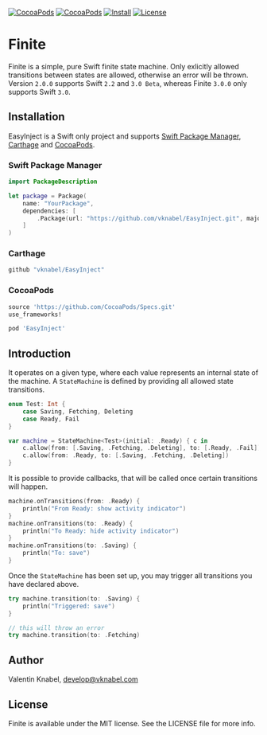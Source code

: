 [![CocoaPods](https://img.shields.io/cocoapods/v/Finite.svg?maxAge=2592000?style=flat-square)]()
[![CocoaPods](https://img.shields.io/cocoapods/p/Finite.svg?maxAge=2592000?style=flat-square)]()
[![Install](https://img.shields.io/badge/install-SwiftPM%20%7C%20Carthage%20%7C%20Cocoapods-lightgrey.svg?style=flat-square)]()
[![License](https://img.shields.io/cocoapods/l/Finite.svg?maxAge=2592000?style=flat-square)]()

# Finite
Finite is a simple, pure Swift finite state machine. Only exlicitly allowed transitions between states are allowed, otherwise an error will be thrown.
Version `2.0.0` supports Swift `2.2` and `3.0 Beta`, whereas Finite `3.0.0` only supports Swift `3.0`.

## Installation
EasyInject is a Swift only project and supports [Swift Package Manager](https://github.com/apple/swift-package-manager), [Carthage](https://github.com/Carthage/Carthage) and [CocoaPods](https://github.com/CocoaPods/CocoaPods).

### Swift Package Manager

```swift
import PackageDescription

let package = Package(
    name: "YourPackage",
    dependencies: [
        .Package(url: "https://github.com/vknabel/EasyInject.git", majorVersion: 3)
    ]
)
```

### Carthage

```ruby
github "vknabel/EasyInject"
```

### CocoaPods

```ruby
source 'https://github.com/CocoaPods/Specs.git'
use_frameworks!

pod 'EasyInject'
```

## Introduction

It operates on a given type, where each value represents an internal state of the machine. A `StateMachine` is defined by providing all allowed state transitions.

```swift
enum Test: Int {
    case Saving, Fetching, Deleting
    case Ready, Fail
}

var machine = StateMachine<Test>(initial: .Ready) { c in
    c.allow(from: [.Saving, .Fetching, .Deleting], to: [.Ready, .Fail])
    c.allow(from: .Ready, to: [.Saving, .Fetching, .Deleting])
}
```

It is possible to provide callbacks, that will be called once certain transitions will happen.

```swift
machine.onTransitions(from: .Ready) {
    println("From Ready: show activity indicator")
}
machine.onTransitions(to: .Ready) {
    println("To Ready: hide activity indicator")
}
machine.onTransitions(to: .Saving) {
    println("To: save")
}
```

Once the `StateMachine` has been set up, you may trigger all transitions you have declared above.

```swift
try machine.transition(to: .Saving) {
    println("Triggered: save")
}

// this will throw an error
try machine.transition(to: .Fetching)
```

## Author

Valentin Knabel, develop@vknabel.com

## License

Finite is available under the MIT license. See the LICENSE file for more info.
